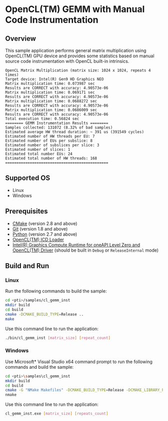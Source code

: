 # OpenCL(TM) GEMM with Manual Code Instrumentation
## Overview
This sample application performs general matrix multiplication using OpenCL(TM) GPU device and provides some statistics based on manual source code instrumentation with OpenCL built-in intrinsics.
```
OpenCL Matrix Multiplication (matrix size: 1024 x 1024, repeats 4 times)
Target device: Intel(R) Gen9 HD Graphics NEO
Matrix multiplication time: 0.073987 sec
Results are CORRECT with accuracy: 4.90573e-06
Matrix multiplication time: 0.069171 sec
Results are CORRECT with accuracy: 4.90573e-06
Matrix multiplication time: 0.0688272 sec
Results are CORRECT with accuracy: 4.90573e-06
Matrix multiplication time: 0.0686009 sec
Results are CORRECT with accuracy: 4.90573e-06
Total execution time: 0.56824 sec
======== GEMM Instrumentation Results ========
Samples collected: 131072 (8.32% of bad samples)
Estimated average HW thread duration: ~ 391 us (391549 cycles)
Estimated number of HW threads per EU: 7
Estimated number of EUs per subslice: 8
Estimated number of subslices per slice: 3
Estimated number of slices: 1
Estimated total number EUs: 24
Estimated total number of HW threads: 168
==============================================
```
## Supported OS
- Linux
- Windows

## Prerequisites
- [CMake](https://cmake.org/) (version 2.8 and above)
- [Git](https://git-scm.com/) (version 1.8 and above)
- [Python](https://www.python.org/) (version 2.7 and above)
- [OpenCL(TM) ICD Loader](https://github.com/KhronosGroup/OpenCL-ICD-Loader)
- [Intel(R) Graphics Compute Runtime for oneAPI Level Zero and OpenCL(TM) Driver](https://github.com/intel/compute-runtime) (should be built in `Debug` or `ReleaseInternal` mode)

## Build and Run
### Linux
Run the following commands to build the sample:
```sh
cd <pti>/samples/cl_gemm_inst
mkdir build
cd build
cmake -DCMAKE_BUILD_TYPE=Release ..
make
```
Use this command line to run the application:
```sh
./bin/cl_gemm_inst [matrix_size] [repeat_count]
```
### Windows
Use Microsoft* Visual Studio x64 command prompt to run the following commands and build the sample:
```sh
cd <pti>\samples\cl_gemm_inst
mkdir build
cd build
cmake -G "NMake Makefiles" -DCMAKE_BUILD_TYPE=Release -DCMAKE_LIBRARY_PATH=<opencl_icd_lib_path> ..
nmake
```
Use this command line to run the application:
```sh
cl_gemm_inst.exe [matrix_size] [repeats_count]
